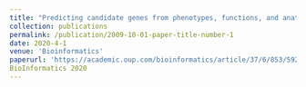 ```yaml
---
title: "Predicting candidate genes from phenotypes, functions, and anatomical site of experssion"
collection: publications
permalink: /publication/2009-10-01-paper-title-number-1
date: 2020-4-1
venue: 'Bioinformatics'
paperurl: 'https://academic.oup.com/bioinformatics/article/37/6/853/5922810?login=true'
BioInformatics 2020
---
```



